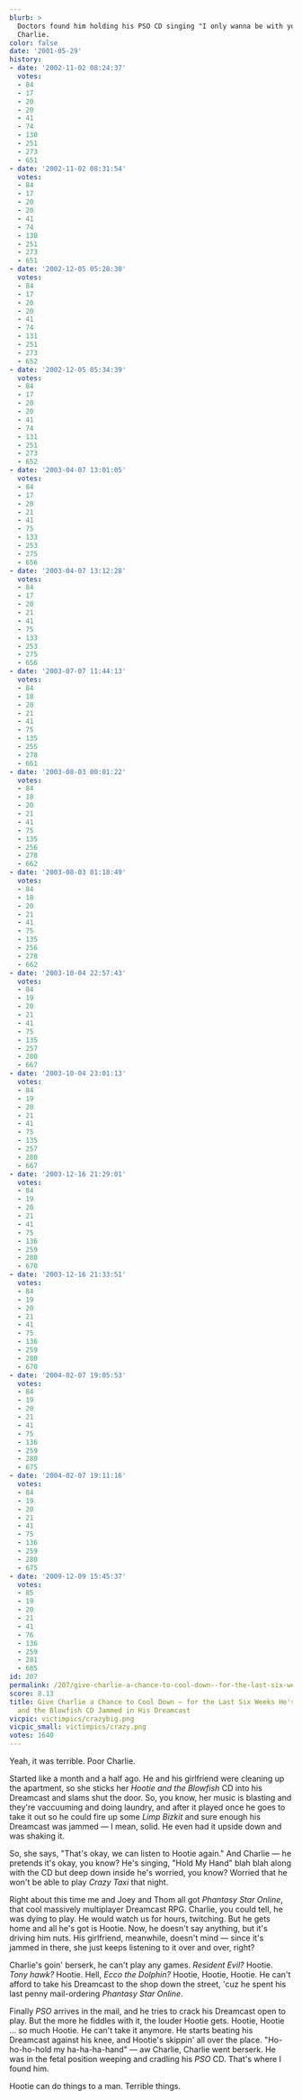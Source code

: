 ```yaml
---
blurb: >
  Doctors found him holding his PSO CD singing "I only wanna be with yo-ooou." Aw
  Charlie.
color: false
date: '2001-05-29'
history:
- date: '2002-11-02 08:24:37'
  votes:
  - 84
  - 17
  - 20
  - 20
  - 41
  - 74
  - 130
  - 251
  - 273
  - 651
- date: '2002-11-02 08:31:54'
  votes:
  - 84
  - 17
  - 20
  - 20
  - 41
  - 74
  - 130
  - 251
  - 273
  - 651
- date: '2002-12-05 05:28:30'
  votes:
  - 84
  - 17
  - 20
  - 20
  - 41
  - 74
  - 131
  - 251
  - 273
  - 652
- date: '2002-12-05 05:34:39'
  votes:
  - 84
  - 17
  - 20
  - 20
  - 41
  - 74
  - 131
  - 251
  - 273
  - 652
- date: '2003-04-07 13:01:05'
  votes:
  - 84
  - 17
  - 20
  - 21
  - 41
  - 75
  - 133
  - 253
  - 275
  - 656
- date: '2003-04-07 13:12:28'
  votes:
  - 84
  - 17
  - 20
  - 21
  - 41
  - 75
  - 133
  - 253
  - 275
  - 656
- date: '2003-07-07 11:44:13'
  votes:
  - 84
  - 18
  - 20
  - 21
  - 41
  - 75
  - 135
  - 255
  - 278
  - 661
- date: '2003-08-03 00:01:22'
  votes:
  - 84
  - 18
  - 20
  - 21
  - 41
  - 75
  - 135
  - 256
  - 278
  - 662
- date: '2003-08-03 01:18:49'
  votes:
  - 84
  - 18
  - 20
  - 21
  - 41
  - 75
  - 135
  - 256
  - 278
  - 662
- date: '2003-10-04 22:57:43'
  votes:
  - 84
  - 19
  - 20
  - 21
  - 41
  - 75
  - 135
  - 257
  - 280
  - 667
- date: '2003-10-04 23:01:13'
  votes:
  - 84
  - 19
  - 20
  - 21
  - 41
  - 75
  - 135
  - 257
  - 280
  - 667
- date: '2003-12-16 21:29:01'
  votes:
  - 84
  - 19
  - 20
  - 21
  - 41
  - 75
  - 136
  - 259
  - 280
  - 670
- date: '2003-12-16 21:33:51'
  votes:
  - 84
  - 19
  - 20
  - 21
  - 41
  - 75
  - 136
  - 259
  - 280
  - 670
- date: '2004-02-07 19:05:53'
  votes:
  - 84
  - 19
  - 20
  - 21
  - 41
  - 75
  - 136
  - 259
  - 280
  - 675
- date: '2004-02-07 19:11:16'
  votes:
  - 84
  - 19
  - 20
  - 21
  - 41
  - 75
  - 136
  - 259
  - 280
  - 675
- date: '2009-12-09 15:45:37'
  votes:
  - 85
  - 19
  - 20
  - 21
  - 41
  - 76
  - 136
  - 259
  - 281
  - 685
id: 207
permalink: /207/give-charlie-a-chance-to-cool-down--for-the-last-six-weeks-hes-had-a-hootie-and-the-blowfish-cd-jammed-in-his-dreamcast/
score: 8.13
title: Give Charlie a Chance to Cool Down — for the Last Six Weeks He's Had a Hootie
  and the Blowfish CD Jammed in His Dreamcast
vicpic: victimpics/crazybig.png
vicpic_small: victimpics/crazy.png
votes: 1640
---
```


Yeah, it was terrible. Poor Charlie.

Started like a month and a half ago. He and his girlfriend were cleaning
up the apartment, so she sticks her *Hootie and the Blowfish* CD into
his Dreamcast and slams shut the door. So, you know, her music is
blasting and they're vaccuuming and doing laundry, and after it played
once he goes to take it out so he could fire up some *Limp Bizkit* and
sure enough his Dreamcast was jammed — I mean, solid. He even had it
upside down and was shaking it.

So, she says, "That's okay, we can listen to Hootie again." And Charlie
— he pretends it's okay, you know? He's singing, "Hold My Hand" blah
blah along with the CD but deep down inside he's worried, you know?
Worried that he won't be able to play *Crazy Taxi* that night.

Right about this time me and Joey and Thom all got *Phantasy Star
Online*, that cool massively multiplayer Dreamcast RPG. Charlie, you
could tell, he was dying to play. He would watch us for hours,
twitching. But he gets home and all he's got is Hootie. Now, he doesn't
say anything, but it's driving him nuts. His girlfriend, meanwhile,
doesn't mind — since it's jammed in there, she just keeps listening to
it over and over, right?

Charlie's goin' berserk, he can't play any games. *Resident Evil?*
Hootie. *Tony hawk?* Hootie. Hell, *Ecco the Dolphin?* Hootie, Hootie,
Hootie. He can't afford to take his Dreamcast to the shop down the
street, 'cuz he spent his last penny mail-ordering *Phantasy Star
Online*.

Finally *PSO* arrives in the mail, and he tries to crack his Dreamcast
open to play. But the more he fiddles with it, the louder Hootie gets.
Hootie, Hootie ... so much Hootie. He can't take it anymore. He starts
beating his Dreamcast against his knee, and Hootie's skippin' all over
the place. "Ho-ho-ho-hold my ha-ha-ha-hand" — aw Charlie, Charlie went
berserk. He was in the fetal position weeping and cradling his *PSO* CD.
That's where I found him.

Hootie can do things to a man. Terrible things.